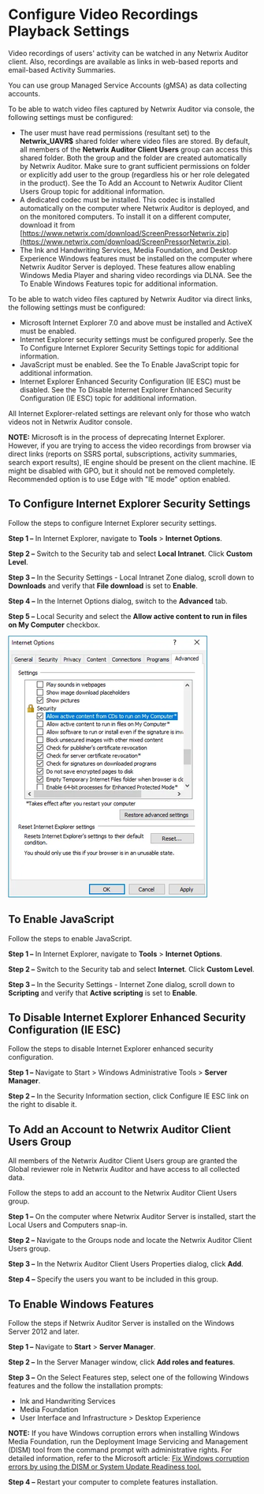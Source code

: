 # Configure Video Recordings Playback Settings

Video recordings of users' activity can be watched in any Netwrix Auditor client. Also, recordings
are available as links in web-based reports and email-based Activity Summaries.

You can use group Managed Service Accounts (gMSA) as data collecting accounts.

To be able to watch video files captured by Netwrix Auditor via console, the following settings must
be configured:

- The user must have read permissions (resultant set) to the **Netwrix_UAVR$** shared folder where
  video files are stored. By default, all members of the **Netwrix Auditor Client Users** group can
  access this shared folder. Both the group and the folder are created automatically by Netwrix
  Auditor. Make sure to grant sufficient permissions on folder or explicitly add user to the group
  (regardless his or her role delegated in the product). See the To Add an Account to Netwrix
  Auditor Client Users Group topic for additional information.
- A dedicated codec must be installed. This codec is installed automatically on the computer where
  Netwrix Auditor is deployed, and on the monitored computers. To install it on a different
  computer, download it from
  [https://www.netwrix.com/download/ScreenPressorNetwrix.zip](https://www.netwrix.com/download/ScreenPressorNetwrix.zip).
- The Ink and Handwriting Services, Media Foundation, and Desktop Experience Windows features must
  be installed on the computer where Netwrix Auditor Server is deployed. These features allow
  enabling Windows Media Player and sharing video recordings via DLNA. See the To Enable Windows
  Features topic for additional information.

To be able to watch video files captured by Netwrix Auditor via direct links, the following settings
must be configured:

- Microsoft Internet Explorer 7.0 and above must be installed and ActiveX must be enabled.
- Internet Explorer security settings must be configured properly. See the To Configure Internet
  Explorer Security Settings topic for additional information.
- JavaScript must be enabled. See the To Enable JavaScript topic for additional information.
- Internet Explorer Enhanced Security Configuration (IE ESC) must be disabled. See the To Disable
  Internet Explorer Enhanced Security Configuration (IE ESC) topic for additional information.

All Internet Explorer-related settings are relevant only for those who watch videos not in Netwrix
Auditor console.

**NOTE:** Microsoft is in the process of deprecating Internet Explorer. However, if you are trying
to access the video recordings from browser via direct links (reports on SSRS portal, subscriptions,
activity summaries, search export results), IE engine should be present on the client machine. IE
might be disabled with GPO, but it should not be removed completely. Recommended option is to use
Edge with "IE mode" option enabled.

## To Configure Internet Explorer Security Settings

Follow the steps to configure Internet Explorer security settings.

**Step 1 –** In Internet Explorer, navigate to **Tools** > **Internet Options**.

**Step 2 –** Switch to the Security tab and select **Local Intranet**. Click **Custom Level**.

**Step 3 –** In the Security Settings - Local Intranet Zone dialog, scroll down to **Downloads** and
verify that **File download** is set to **Enable**.

**Step 4 –** In the Internet Options dialog, switch to the **Advanced** tab.

**Step 5 –** Local Security and select the **Allow active content to run in files on My Computer**
checkbox.

![manualconfig_uavr_ie2016](../../../../../../static/img/product_docs/auditor/auditor/configuration/useractivity/manualconfig_uavr_ie2016.webp)

## To Enable JavaScript

Follow the steps to enable JavaScript.

**Step 1 –** In Internet Explorer, navigate to **Tools** > **Internet Options**.

**Step 2 –** Switch to the Security tab and select **Internet**. Click **Custom Level**.

**Step 3 –** In the Security Settings - Internet Zone dialog, scroll down to **Scripting** and
verify that **Active scripting** is set to **Enable**.

## To Disable Internet Explorer Enhanced Security Configuration (IE ESC)

Follow the steps to disable Internet Explorer enhanced security configuration.

**Step 1 –** Navigate to Start > Windows Administrative Tools > **Server Manager**.

**Step 2 –** In the Security Information section, click Configure IE ESC link on the right to
disable it.

## To Add an Account to Netwrix Auditor Client Users Group

All members of the Netwrix Auditor Client Users group are granted the Global reviewer role in
Netwrix Auditor and have access to all collected data.

Follow the steps to add an account to the Netwrix Auditor Client Users group.

**Step 1 –** On the computer where Netwrix Auditor Server is installed, start the Local Users and
Computers snap-in.

**Step 2 –** Navigate to the Groups node and locate the Netwrix Auditor Client Users group.

**Step 3 –** In the Netwrix Auditor Client Users Properties dialog, click **Add**.

**Step 4 –** Specify the users you want to be included in this group.

## To Enable Windows Features

Follow the steps if Netwrix Auditor Server is installed on the Windows Server 2012 and later.

**Step 1 –** Navigate to **Start** > **Server Manager**.

**Step 2 –** In the Server Manager window, click **Add roles and features**.

**Step 3 –** On the Select Features step, select one of the following Windows features and the
follow the installation prompts:

- Ink and Handwriting Services
- Media Foundation
- User Interface and Infrastructure > Desktop Experience

**NOTE:** If you have Windows corruption errors when installing Windows Media Foundation, run the
Deployment Image Servicing and Management (DISM) tool from the command prompt with administrative
rights. For detailed information, refer to the Microsoft article:
[Fix Windows corruption errors by using the DISM or System Update Readiness tool.](https://support.microsoft.com/en-us/kb/947821)

**Step 4 –** Restart your computer to complete features installation.
